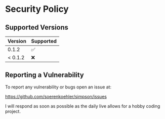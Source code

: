 # Security Policy

## Supported Versions

| Version   | Supported          |
| --------- | ------------------ |
|   0.1.2   | :white_check_mark: |
| < 0.1.2   | :x:                |

## Reporting a Vulnerability

To report any vulnerability or bugs open an issue at:

https://github.com/soerenkoehler/simpson/issues

I will respond as soon as possible as the daily live allows for a hobby coding project.
